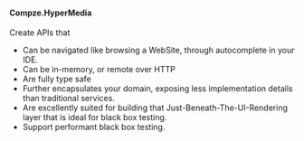 ﻿<div>

#### Compze.HyperMedia
Create APIs that
* Can be navigated like browsing a WebSite, through autocomplete in your IDE.
* Can be in-memory, or remote over HTTP
* Are fully type safe
* Further encapsulates your domain, exposing less implementation details than traditional services.
* Are excellently suited for building that Just-Beneath-The-UI-Rendering layer that is ideal for black box testing.
* Support performant black box testing.

</div>